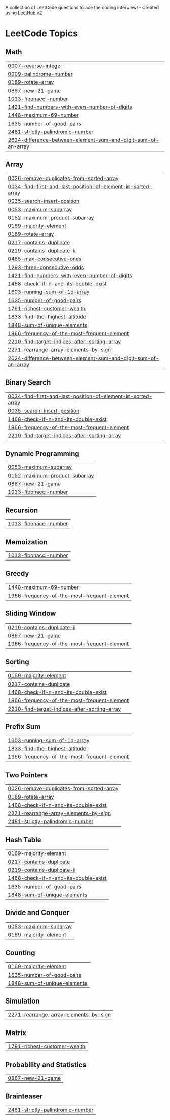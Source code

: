 A collection of LeetCode questions to ace the coding interview! - Created using [LeetHub v2](https://github.com/arunbhardwaj/LeetHub-2.0)
<!---LeetCode Topics Start-->
# LeetCode Topics
## Math
|  |
| ------- |
| [0007-reverse-integer](https://github.com/Atharv-1905/LeetCode-Solutions-JAVA/tree/master/0007-reverse-integer) |
| [0009-palindrome-number](https://github.com/Atharv-1905/LeetCode-Solutions-JAVA/tree/master/0009-palindrome-number) |
| [0189-rotate-array](https://github.com/Atharv-1905/LeetCode-Solutions-JAVA/tree/master/0189-rotate-array) |
| [0867-new-21-game](https://github.com/Atharv-1905/LeetCode-Solutions-JAVA/tree/master/0867-new-21-game) |
| [1013-fibonacci-number](https://github.com/Atharv-1905/LeetCode-Solutions-JAVA/tree/master/1013-fibonacci-number) |
| [1421-find-numbers-with-even-number-of-digits](https://github.com/Atharv-1905/LeetCode-Solutions-JAVA/tree/master/1421-find-numbers-with-even-number-of-digits) |
| [1448-maximum-69-number](https://github.com/Atharv-1905/LeetCode-Solutions-JAVA/tree/master/1448-maximum-69-number) |
| [1635-number-of-good-pairs](https://github.com/Atharv-1905/LeetCode-Solutions-JAVA/tree/master/1635-number-of-good-pairs) |
| [2481-strictly-palindromic-number](https://github.com/Atharv-1905/LeetCode-Solutions-JAVA/tree/master/2481-strictly-palindromic-number) |
| [2624-difference-between-element-sum-and-digit-sum-of-an-array](https://github.com/Atharv-1905/LeetCode-Solutions-JAVA/tree/master/2624-difference-between-element-sum-and-digit-sum-of-an-array) |
## Array
|  |
| ------- |
| [0026-remove-duplicates-from-sorted-array](https://github.com/Atharv-1905/LeetCode-Solutions-JAVA/tree/master/0026-remove-duplicates-from-sorted-array) |
| [0034-find-first-and-last-position-of-element-in-sorted-array](https://github.com/Atharv-1905/LeetCode-Solutions-JAVA/tree/master/0034-find-first-and-last-position-of-element-in-sorted-array) |
| [0035-search-insert-position](https://github.com/Atharv-1905/LeetCode-Solutions-JAVA/tree/master/0035-search-insert-position) |
| [0053-maximum-subarray](https://github.com/Atharv-1905/LeetCode-Solutions-JAVA/tree/master/0053-maximum-subarray) |
| [0152-maximum-product-subarray](https://github.com/Atharv-1905/LeetCode-Solutions-JAVA/tree/master/0152-maximum-product-subarray) |
| [0169-majority-element](https://github.com/Atharv-1905/LeetCode-Solutions-JAVA/tree/master/0169-majority-element) |
| [0189-rotate-array](https://github.com/Atharv-1905/LeetCode-Solutions-JAVA/tree/master/0189-rotate-array) |
| [0217-contains-duplicate](https://github.com/Atharv-1905/LeetCode-Solutions-JAVA/tree/master/0217-contains-duplicate) |
| [0219-contains-duplicate-ii](https://github.com/Atharv-1905/LeetCode-Solutions-JAVA/tree/master/0219-contains-duplicate-ii) |
| [0485-max-consecutive-ones](https://github.com/Atharv-1905/LeetCode-Solutions-JAVA/tree/master/0485-max-consecutive-ones) |
| [1293-three-consecutive-odds](https://github.com/Atharv-1905/LeetCode-Solutions-JAVA/tree/master/1293-three-consecutive-odds) |
| [1421-find-numbers-with-even-number-of-digits](https://github.com/Atharv-1905/LeetCode-Solutions-JAVA/tree/master/1421-find-numbers-with-even-number-of-digits) |
| [1468-check-if-n-and-its-double-exist](https://github.com/Atharv-1905/LeetCode-Solutions-JAVA/tree/master/1468-check-if-n-and-its-double-exist) |
| [1603-running-sum-of-1d-array](https://github.com/Atharv-1905/LeetCode-Solutions-JAVA/tree/master/1603-running-sum-of-1d-array) |
| [1635-number-of-good-pairs](https://github.com/Atharv-1905/LeetCode-Solutions-JAVA/tree/master/1635-number-of-good-pairs) |
| [1791-richest-customer-wealth](https://github.com/Atharv-1905/LeetCode-Solutions-JAVA/tree/master/1791-richest-customer-wealth) |
| [1833-find-the-highest-altitude](https://github.com/Atharv-1905/LeetCode-Solutions-JAVA/tree/master/1833-find-the-highest-altitude) |
| [1848-sum-of-unique-elements](https://github.com/Atharv-1905/LeetCode-Solutions-JAVA/tree/master/1848-sum-of-unique-elements) |
| [1966-frequency-of-the-most-frequent-element](https://github.com/Atharv-1905/LeetCode-Solutions-JAVA/tree/master/1966-frequency-of-the-most-frequent-element) |
| [2210-find-target-indices-after-sorting-array](https://github.com/Atharv-1905/LeetCode-Solutions-JAVA/tree/master/2210-find-target-indices-after-sorting-array) |
| [2271-rearrange-array-elements-by-sign](https://github.com/Atharv-1905/LeetCode-Solutions-JAVA/tree/master/2271-rearrange-array-elements-by-sign) |
| [2624-difference-between-element-sum-and-digit-sum-of-an-array](https://github.com/Atharv-1905/LeetCode-Solutions-JAVA/tree/master/2624-difference-between-element-sum-and-digit-sum-of-an-array) |
## Binary Search
|  |
| ------- |
| [0034-find-first-and-last-position-of-element-in-sorted-array](https://github.com/Atharv-1905/LeetCode-Solutions-JAVA/tree/master/0034-find-first-and-last-position-of-element-in-sorted-array) |
| [0035-search-insert-position](https://github.com/Atharv-1905/LeetCode-Solutions-JAVA/tree/master/0035-search-insert-position) |
| [1468-check-if-n-and-its-double-exist](https://github.com/Atharv-1905/LeetCode-Solutions-JAVA/tree/master/1468-check-if-n-and-its-double-exist) |
| [1966-frequency-of-the-most-frequent-element](https://github.com/Atharv-1905/LeetCode-Solutions-JAVA/tree/master/1966-frequency-of-the-most-frequent-element) |
| [2210-find-target-indices-after-sorting-array](https://github.com/Atharv-1905/LeetCode-Solutions-JAVA/tree/master/2210-find-target-indices-after-sorting-array) |
## Dynamic Programming
|  |
| ------- |
| [0053-maximum-subarray](https://github.com/Atharv-1905/LeetCode-Solutions-JAVA/tree/master/0053-maximum-subarray) |
| [0152-maximum-product-subarray](https://github.com/Atharv-1905/LeetCode-Solutions-JAVA/tree/master/0152-maximum-product-subarray) |
| [0867-new-21-game](https://github.com/Atharv-1905/LeetCode-Solutions-JAVA/tree/master/0867-new-21-game) |
| [1013-fibonacci-number](https://github.com/Atharv-1905/LeetCode-Solutions-JAVA/tree/master/1013-fibonacci-number) |
## Recursion
|  |
| ------- |
| [1013-fibonacci-number](https://github.com/Atharv-1905/LeetCode-Solutions-JAVA/tree/master/1013-fibonacci-number) |
## Memoization
|  |
| ------- |
| [1013-fibonacci-number](https://github.com/Atharv-1905/LeetCode-Solutions-JAVA/tree/master/1013-fibonacci-number) |
## Greedy
|  |
| ------- |
| [1448-maximum-69-number](https://github.com/Atharv-1905/LeetCode-Solutions-JAVA/tree/master/1448-maximum-69-number) |
| [1966-frequency-of-the-most-frequent-element](https://github.com/Atharv-1905/LeetCode-Solutions-JAVA/tree/master/1966-frequency-of-the-most-frequent-element) |
## Sliding Window
|  |
| ------- |
| [0219-contains-duplicate-ii](https://github.com/Atharv-1905/LeetCode-Solutions-JAVA/tree/master/0219-contains-duplicate-ii) |
| [0867-new-21-game](https://github.com/Atharv-1905/LeetCode-Solutions-JAVA/tree/master/0867-new-21-game) |
| [1966-frequency-of-the-most-frequent-element](https://github.com/Atharv-1905/LeetCode-Solutions-JAVA/tree/master/1966-frequency-of-the-most-frequent-element) |
## Sorting
|  |
| ------- |
| [0169-majority-element](https://github.com/Atharv-1905/LeetCode-Solutions-JAVA/tree/master/0169-majority-element) |
| [0217-contains-duplicate](https://github.com/Atharv-1905/LeetCode-Solutions-JAVA/tree/master/0217-contains-duplicate) |
| [1468-check-if-n-and-its-double-exist](https://github.com/Atharv-1905/LeetCode-Solutions-JAVA/tree/master/1468-check-if-n-and-its-double-exist) |
| [1966-frequency-of-the-most-frequent-element](https://github.com/Atharv-1905/LeetCode-Solutions-JAVA/tree/master/1966-frequency-of-the-most-frequent-element) |
| [2210-find-target-indices-after-sorting-array](https://github.com/Atharv-1905/LeetCode-Solutions-JAVA/tree/master/2210-find-target-indices-after-sorting-array) |
## Prefix Sum
|  |
| ------- |
| [1603-running-sum-of-1d-array](https://github.com/Atharv-1905/LeetCode-Solutions-JAVA/tree/master/1603-running-sum-of-1d-array) |
| [1833-find-the-highest-altitude](https://github.com/Atharv-1905/LeetCode-Solutions-JAVA/tree/master/1833-find-the-highest-altitude) |
| [1966-frequency-of-the-most-frequent-element](https://github.com/Atharv-1905/LeetCode-Solutions-JAVA/tree/master/1966-frequency-of-the-most-frequent-element) |
## Two Pointers
|  |
| ------- |
| [0026-remove-duplicates-from-sorted-array](https://github.com/Atharv-1905/LeetCode-Solutions-JAVA/tree/master/0026-remove-duplicates-from-sorted-array) |
| [0189-rotate-array](https://github.com/Atharv-1905/LeetCode-Solutions-JAVA/tree/master/0189-rotate-array) |
| [1468-check-if-n-and-its-double-exist](https://github.com/Atharv-1905/LeetCode-Solutions-JAVA/tree/master/1468-check-if-n-and-its-double-exist) |
| [2271-rearrange-array-elements-by-sign](https://github.com/Atharv-1905/LeetCode-Solutions-JAVA/tree/master/2271-rearrange-array-elements-by-sign) |
| [2481-strictly-palindromic-number](https://github.com/Atharv-1905/LeetCode-Solutions-JAVA/tree/master/2481-strictly-palindromic-number) |
## Hash Table
|  |
| ------- |
| [0169-majority-element](https://github.com/Atharv-1905/LeetCode-Solutions-JAVA/tree/master/0169-majority-element) |
| [0217-contains-duplicate](https://github.com/Atharv-1905/LeetCode-Solutions-JAVA/tree/master/0217-contains-duplicate) |
| [0219-contains-duplicate-ii](https://github.com/Atharv-1905/LeetCode-Solutions-JAVA/tree/master/0219-contains-duplicate-ii) |
| [1468-check-if-n-and-its-double-exist](https://github.com/Atharv-1905/LeetCode-Solutions-JAVA/tree/master/1468-check-if-n-and-its-double-exist) |
| [1635-number-of-good-pairs](https://github.com/Atharv-1905/LeetCode-Solutions-JAVA/tree/master/1635-number-of-good-pairs) |
| [1848-sum-of-unique-elements](https://github.com/Atharv-1905/LeetCode-Solutions-JAVA/tree/master/1848-sum-of-unique-elements) |
## Divide and Conquer
|  |
| ------- |
| [0053-maximum-subarray](https://github.com/Atharv-1905/LeetCode-Solutions-JAVA/tree/master/0053-maximum-subarray) |
| [0169-majority-element](https://github.com/Atharv-1905/LeetCode-Solutions-JAVA/tree/master/0169-majority-element) |
## Counting
|  |
| ------- |
| [0169-majority-element](https://github.com/Atharv-1905/LeetCode-Solutions-JAVA/tree/master/0169-majority-element) |
| [1635-number-of-good-pairs](https://github.com/Atharv-1905/LeetCode-Solutions-JAVA/tree/master/1635-number-of-good-pairs) |
| [1848-sum-of-unique-elements](https://github.com/Atharv-1905/LeetCode-Solutions-JAVA/tree/master/1848-sum-of-unique-elements) |
## Simulation
|  |
| ------- |
| [2271-rearrange-array-elements-by-sign](https://github.com/Atharv-1905/LeetCode-Solutions-JAVA/tree/master/2271-rearrange-array-elements-by-sign) |
## Matrix
|  |
| ------- |
| [1791-richest-customer-wealth](https://github.com/Atharv-1905/LeetCode-Solutions-JAVA/tree/master/1791-richest-customer-wealth) |
## Probability and Statistics
|  |
| ------- |
| [0867-new-21-game](https://github.com/Atharv-1905/LeetCode-Solutions-JAVA/tree/master/0867-new-21-game) |
## Brainteaser
|  |
| ------- |
| [2481-strictly-palindromic-number](https://github.com/Atharv-1905/LeetCode-Solutions-JAVA/tree/master/2481-strictly-palindromic-number) |
<!---LeetCode Topics End-->